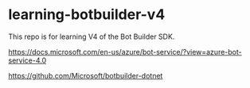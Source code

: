 # learning-botbuilder-v4
This repo is for learning V4 of the Bot Builder SDK.

https://docs.microsoft.com/en-us/azure/bot-service/?view=azure-bot-service-4.0

https://github.com/Microsoft/botbuilder-dotnet


